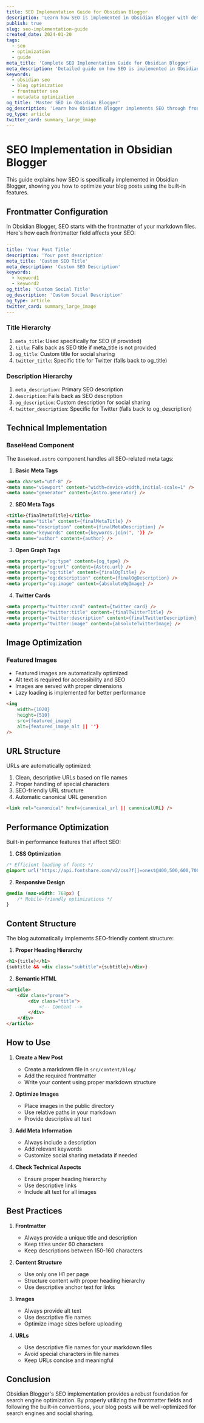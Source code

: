 ```yaml
---
title: SEO Implementation Guide for Obsidian Blogger
description: 'Learn how SEO is implemented in Obsidian Blogger with detailed explanations of metadata, frontmatter, and technical optimizations.'
publish: true
slug: seo-implementation-guide
created_date: 2024-01-20
tags:
  - seo
  - optimization
  - guide
meta_title: 'Complete SEO Implementation Guide for Obsidian Blogger'
meta_description: 'Detailed guide on how SEO is implemented in Obsidian Blogger, including frontmatter usage, metadata handling, and technical optimizations.'
keywords:
  - obsidian seo
  - blog optimization
  - frontmatter seo
  - metadata optimization
og_title: 'Master SEO in Obsidian Blogger'
og_description: 'Learn how Obsidian Blogger implements SEO through frontmatter, metadata, and technical optimizations'
og_type: article
twitter_card: summary_large_image
---
```


# SEO Implementation in Obsidian Blogger

This guide explains how SEO is specifically implemented in Obsidian Blogger, showing you how to optimize your blog posts using the built-in features.

## Frontmatter Configuration

In Obsidian Blogger, SEO starts with the frontmatter of your markdown files. Here's how each frontmatter field affects your SEO:

```yaml
---
title: 'Your Post Title'
description: 'Your post description'
meta_title: 'Custom SEO Title'
meta_description: 'Custom SEO Description'
keywords:
  - keyword1
  - keyword2
og_title: 'Custom Social Title'
og_description: 'Custom Social Description'
og_type: article
twitter_card: summary_large_image
---
```

### Title Hierarchy
1. `meta_title`: Used specifically for SEO (if provided)
2. `title`: Falls back as SEO title if meta_title is not provided
3. `og_title`: Custom title for social sharing
4. `twitter_title`: Specific title for Twitter (falls back to og_title)

### Description Hierarchy
1. `meta_description`: Primary SEO description
2. `description`: Falls back as SEO description
3. `og_description`: Custom description for social sharing
4. `twitter_description`: Specific for Twitter (falls back to og_description)

## Technical Implementation

### BaseHead Component
The `BaseHead.astro` component handles all SEO-related meta tags:

1. **Basic Meta Tags**
```html
<meta charset="utf-8" />
<meta name="viewport" content="width=device-width,initial-scale=1" />
<meta name="generator" content={Astro.generator} />
```

2. **SEO Meta Tags**
```html
<title>{finalMetaTitle}</title>
<meta name="title" content={finalMetaTitle} />
<meta name="description" content={finalMetaDescription} />
<meta name="keywords" content={keywords.join(', ')} />
<meta name="author" content={author} />
```

3. **Open Graph Tags**
```html
<meta property="og:type" content={og_type} />
<meta property="og:url" content={Astro.url} />
<meta property="og:title" content={finalOgTitle} />
<meta property="og:description" content={finalOgDescription} />
<meta property="og:image" content={absoluteOgImage} />
```

4. **Twitter Cards**
```html
<meta property="twitter:card" content={twitter_card} />
<meta property="twitter:title" content={finalTwitterTitle} />
<meta property="twitter:description" content={finalTwitterDescription} />
<meta property="twitter:image" content={absoluteTwitterImage} />
```

## Image Optimization

### Featured Images
- Featured images are automatically optimized
- Alt text is required for accessibility and SEO
- Images are served with proper dimensions
- Lazy loading is implemented for better performance

```html
<img
    width={1020}
    height={510}
    src={featured_image}
    alt={featured_image_alt || ''}
/>
```

## URL Structure

URLs are automatically optimized:
1. Clean, descriptive URLs based on file names
2. Proper handling of special characters
3. SEO-friendly URL structure
4. Automatic canonical URL generation

```html
<link rel="canonical" href={canonical_url || canonicalURL} />
```

## Performance Optimization

Built-in performance features that affect SEO:

1. **CSS Optimization**
```css
/* Efficient loading of fonts */
@import url('https://api.fontshare.com/v2/css?f[]=onest@400,500,600,700&f[]=sora@400,600,700&display=swap');
```

2. **Responsive Design**
```css
@media (max-width: 768px) {
    /* Mobile-friendly optimizations */
}
```

## Content Structure

The blog automatically implements SEO-friendly content structure:

1. **Proper Heading Hierarchy**
```html
<h1>{title}</h1>
{subtitle && <div class="subtitle">{subtitle}</div>}
```

2. **Semantic HTML**
```html
<article>
    <div class="prose">
        <div class="title">
            <!-- Content -->
        </div>
    </div>
</article>
```

## How to Use

1. **Create a New Post**
   - Create a markdown file in `src/content/blog/`
   - Add the required frontmatter
   - Write your content using proper markdown structure

2. **Optimize Images**
   - Place images in the public directory
   - Use relative paths in your markdown
   - Provide descriptive alt text

3. **Add Meta Information**
   - Always include a description
   - Add relevant keywords
   - Customize social sharing metadata if needed

4. **Check Technical Aspects**
   - Ensure proper heading hierarchy
   - Use descriptive links
   - Include alt text for all images

## Best Practices

1. **Frontmatter**
   - Always provide a unique title and description
   - Keep titles under 60 characters
   - Keep descriptions between 150-160 characters

2. **Content Structure**
   - Use only one H1 per page
   - Structure content with proper heading hierarchy
   - Use descriptive anchor text for links

3. **Images**
   - Always provide alt text
   - Use descriptive file names
   - Optimize image sizes before uploading

4. **URLs**
   - Use descriptive file names for your markdown files
   - Avoid special characters in file names
   - Keep URLs concise and meaningful

## Conclusion

Obsidian Blogger's SEO implementation provides a robust foundation for search engine optimization. By properly utilizing the frontmatter fields and following the built-in conventions, your blog posts will be well-optimized for search engines and social sharing. 